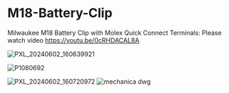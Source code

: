 # M18-Battery-Clip
Milwaukee M18 Battery Clip with Molex Quick Connect Terminals:
Please watch video
https://youtu.be/0cRHDACAL8A

![PXL_20240602_160639921](https://github.com/retrobuiltRyan/M18-Battery-Clip/assets/68818321/7864967b-11f7-4fcd-aa69-ba3a742c8da8)

![P1080692](https://github.com/retrobuiltRyan/M18-Battery-Clip/assets/68818321/db4dbb70-77fd-4c9b-8bdb-f92089ac57cb)

![PXL_20240602_160720972](https://github.com/retrobuiltRyan/M18-Battery-Clip/assets/68818321/6025d30a-ac22-4ad4-924d-d262abf3baa9)
![mechanica dwg](https://github.com/retrobuiltRyan/M18-Battery-Clip/assets/68818321/99175aea-1598-43ab-8964-e3424749f746)
